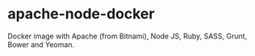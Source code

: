 # apache-node-docker
Docker image with Apache (from Bitnami), Node JS, Ruby, SASS, Grunt, Bower and Yeoman.
